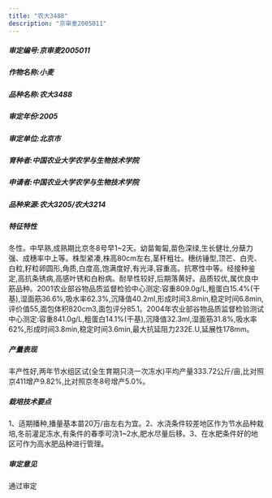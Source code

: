 ```yaml
---
title: "农大3488"
description: "京审麦2005011"
---
```

##### 审定编号:京审麦2005011

##### 作物名称:小麦

##### 品种名称:农大3488

##### 审定年份:2005

##### 审定单位:北京市

##### 育种者:中国农业大学农学与生物技术学院

##### 申请者:中国农业大学农学与生物技术学院

##### 品种来源:农大3205/农大3214

##### 特征特性
冬性。中早熟,成熟期比京冬8号早1~2天。幼苗匍匐,苗色深绿,生长健壮,分蘖力强、成穗率中上等。株型紧凑,株高80cm左右,茎秆粗壮。穗纺锤型,顶芒、白壳、白粒,籽粒卵圆形,角质,白度高,饱满度好,有光泽,容重高。抗寒性中等。经接种鉴定,高抗条锈病,高感叶锈和白粉病。耐旱性较好,后期落黄好。品质较优,属优良中筋品种。2001农业部谷物品质监督检验中心测定:容重809.0g/L,粗蛋白15.4%(干基),湿面筋36.6%,吸水率62.3%,沉降值40.2ml,形成时间3.8min,稳定时间6.8min,评价值55,面包体积820cm3,面包评分85.1。2004年农业部谷物品质监督检验测试中心测定:容重841.0g/L,粗蛋白14.1%(干基),沉降值32.3ml,湿面筋31.8%,吸水率62%,形成时间3.8min,稳定时间3.6min,最大抗延阻力232E.U,延展性178mm。

##### 产量表现
丰产性好,两年节水组区试(全生育期只浇一次冻水)平均产量333.72公斤/亩,比对照京411增产9.82%,比对照京冬8号增产5.0%。

##### 栽培技术要点
1、适期播种,播量基本苗20万/亩左右为宜。2、水浇条件较差地区作为节水品种栽培,冬前灌足冻水,有条件的春季可浇1~2水,肥水尽量后移。3、在水肥条件好的地区可作为高水肥品种进行管理。

##### 审定意见
通过审定
